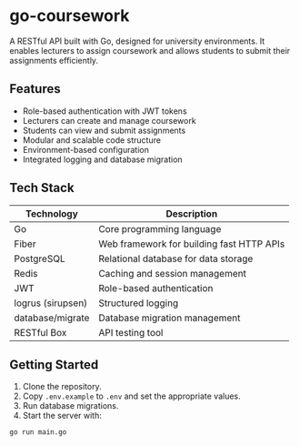 # go-coursework

A RESTful API built with Go, designed for university environments. It enables lecturers to assign coursework and allows students to submit their assignments efficiently.

## Features

- Role-based authentication with JWT tokens
- Lecturers can create and manage coursework
- Students can view and submit assignments
- Modular and scalable code structure
- Environment-based configuration
- Integrated logging and database migration

## Tech Stack

| Technology        | Description                                 |
|-------------------|---------------------------------------------|
| Go                | Core programming language                   |
| Fiber             | Web framework for building fast HTTP APIs   |
| PostgreSQL        | Relational database for data storage        |
| Redis             | Caching and session management              |
| JWT               | Role-based authentication                   |
| logrus (sirupsen) | Structured logging                          |
| database/migrate  | Database migration management               |
| RESTful Box       | API testing tool                            |

## Getting Started

1. Clone the repository.
2. Copy `.env.example` to `.env` and set the appropriate values.
3. Run database migrations.
4. Start the server with:

```bash
go run main.go
```